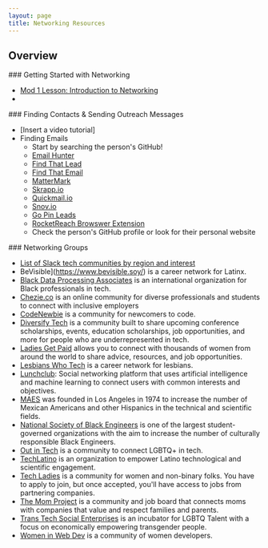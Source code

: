 ```yaml
---
layout: page
title: Networking Resources
---
```


## Overview


<section class="answer">
### Getting Started with Networking
   
* [Mod 1 Lesson: Introduction to Networking](/module_one/mod1_week2)
* 
</section>

<section class="answer">
### Finding Contacts & Sending Outreach Messages

* [Insert a video tutorial]
* Finding Emails
  * Start by searching the person's GitHub!
  * [Email Hunter](https://emailhunter.co/)
  * [Find That Lead](https://findthatlead.com/)
  * [Find That Email](https://findthat.email/)
  * [MatterMark](https://mattermark.com/)
  * [Skrapp.io](https://www.skrapp.io/)
  * [Quickmail.io](https://quickmail.io/)
  * [Snov.io](https://snov.io/)
  * [Go Pin Leads](https://www.gopinleads.com/)
  * [RocketReach Browswer Extension](https://rocketreach.co/browser_extension)
  * Check the person's GitHub profile or look for their personal website
</section>

<section class="answer">
### Networking Groups
   
* [List of Slack tech communities by region and interest](https://github.com/ladyleet/tech-community-slacks)
* BeVisible](https://www.bevisible.soy/) is a career network for Latinx.
* [Black Data Processing Associates](https://www.bdpa.org/default.aspx) is an international organization for Black professionals in tech.
* [Chezie.co](https://www.chezie.co/) is an online community for diverse professionals and students to connect with inclusive employers
* [CodeNewbie](https://www.codenewbie.org/) is a community for newcomers to code.
* [Diversify Tech](https://www.diversifytech.co/) is a community built to share upcoming conference scholarships, events, education scholarships, job opportunities, and more for people who are underrepresented in tech.
* [Ladies Get Paid](https://www.ladiesgetpaid.com/join) allows you to connect with thousands of women from around the world to share advice, resources, and job opportunities.
* [Lesbians Who Tech](https://lesbianswhotech.org/) is a career network for lesbians.
* [Lunchclub](https://lunchclub.com/): Social networking platform that uses artificial intelligence and machine learning to connect users with common interests and objectives.
* [MAES](http://mymaes.org/) was founded in Los Angeles in 1974 to increase the number of Mexican Americans and other Hispanics in the technical and scientific fields.
* [National Society of Black Engineers](http://www.nsbe.org/home.aspx) is one of the largest student-governed organizations with the aim to increase the number of culturally responsible Black Engineers.
* [Out in Tech](https://outintech.com/#welcome) is a community to connect LGBTQ+ in tech.
* [TechLatino](http://techlatino.org/) is an organization to empower Latino technological and scientific engagement.
* [Tech Ladies](https://www.hiretechladies.com/) is a community for women and non-binary folks. You have to apply to join, but once accepted, you'll have access to jobs from partnering companies.
* [The Mom Project](https://themomproject.com/) is a community and job board that connects moms with companies that value and respect families and parents.
* [Trans Tech Social Enterprises](https://www.transtechsocial.org/) is an incubator for LGBTQ Talent with a focus on economically empowering transgender people.
* [Women in Web Dev](https://womeninwebdev.com/) is a community of women developers. 
</section>
